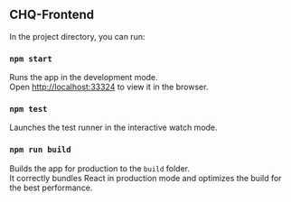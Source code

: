 ## CHQ-Frontend

In the project directory, you can run:

### `npm start`

Runs the app in the development mode.<br />
Open [http://localhost:33324](http://localhost:33324) to view it in the browser.

### `npm test`

Launches the test runner in the interactive watch mode.

### `npm run build`

Builds the app for production to the `build` folder.<br />
It correctly bundles React in production mode and optimizes the build for the best performance.
